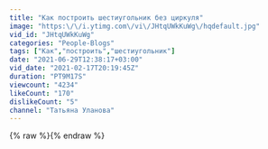 ```yaml
---
title: "Как построить шестиугольник без циркуля"
image: "https:\/\/i.ytimg.com\/vi\/JHtqUWkKuWg\/hqdefault.jpg"
vid_id: "JHtqUWkKuWg"
categories: "People-Blogs"
tags: ["Как","построить","шестиугольник"]
date: "2021-06-29T12:38:17+03:00"
vid_date: "2021-02-17T20:19:45Z"
duration: "PT9M17S"
viewcount: "4234"
likeCount: "170"
dislikeCount: "5"
channel: "Татьяна Уланова"
---
```

{% raw %}{% endraw %}
